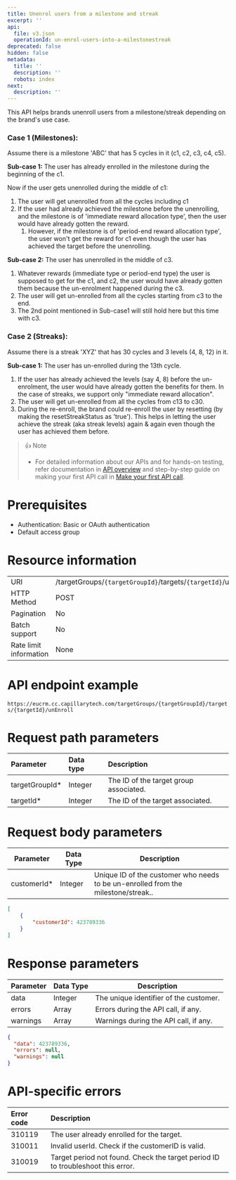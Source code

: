 ```yaml
---
title: Unenrol users from a milestone and streak
excerpt: ''
api:
  file: v3.json
  operationId: un-enrol-users-into-a-milestonestreak
deprecated: false
hidden: false
metadata:
  title: ''
  description: ''
  robots: index
next:
  description: ''
---
```

This API helps brands unenroll users from a milestone/streak depending on the brand's use case.

### **Case 1 (Milestones):**

Assume there is a milestone 'ABC' that has 5 cycles in it (c1, c2, c3, c4, c5).

**Sub-case 1:** The user has already enrolled in the milestone during the beginning of the c1.

Now if the user gets unenrolled during the middle of c1:

1. The user will get unenrolled from all the cycles including c1
2. If the user had already achieved the milestone before the unenrolling, and the milestone is of 'immediate reward allocation type', then the user would have already gotten the reward.
   1. However, if the milestone is of 'period-end reward allocation type', the user won't get the reward for c1 even though the user has achieved the target before the unenrolling.

**Sub-case 2:** The user has unenrolled in the middle of c3.

1. Whatever rewards (immediate type or period-end type) the user is supposed to get for the c1, and c2, the user would have already gotten them because the un-enrolment happened during the c3.
2. The user will get un-enrolled from all the cycles starting from c3 to the end.
3. The 2nd point mentioned in Sub-case1 will still hold here but this time with c3.

### Case 2 (Streaks):

Assume there is a streak 'XYZ' that has 30 cycles and 3 levels (4, 8, 12) in it.

**Sub-case 1:** The user has un-enrolled during the 13th cycle.

1. If the user has already achieved the levels (say 4, 8) before the un-enrolment, the user would have already gotten the benefits for them. In the case of streaks, we support only "immediate reward allocation".
2. The user will get un-enrolled from all the cycles from c13 to c30.
3. During the re-enroll, the brand could re-enroll the user by resetting (by making the resetStreakStatus as 'true'). This helps in letting the user achieve the streak (aka streak levels) again & again even though the user has achieved them before.

> 👍 Note
>
> - For detailed information about our APIs and for hands-on testing, refer documentation in [API overview](https://docs.capillarytech.com/reference/apioverview) and step-by-step guide on making your first API call in [Make your first API call](https://docs.capillarytech.com/reference/make-your-first-api-call).

# Prerequisites

-   Authentication: Basic or OAuth authentication
-   Default access group

# Resource information

|                        |                                                           |
| :--------------------- | :-------------------------------------------------------- |
| URI                    | /targetGroups/`{targetGroupId}`/targets/`{targetId}`/unEnroll |
| HTTP Method            | POST                                                      |
| Pagination             | No                                                        |
| Batch support          | No                                                        |
| Rate limit information | None                                                      |

# API endpoint example

`https://eucrm.cc.capillarytech.com/targetGroups/{targetGroupId}/targets/{targetId}/unEnroll`

# Request path parameters

| Parameter       | Data type | Description                            |
| :-------------- | :-------- | :------------------------------------- |
| targetGroupId\* | Integer   | The ID of the target group associated. |
| targetId\*      | Integer   | The ID of the target associated.       |

# Request body parameters

| Parameter    | Data Type | Description                                                                       |
| ------------ | --------- | --------------------------------------------------------------------------------- |
| customerId\* | Integer   | Unique ID of the customer who needs to be un-enrolled from the milestone/streak.. |

```json
[
    {
        "customerId": 423789336
    }
]
```

# Response parameters

| Parameter | Data Type | Description                            |
| --------- | --------- | -------------------------------------- |
| data      | Integer   | The unique identifier of the customer. |
| errors    | Array     | Errors during the API call, if any.    |
| warnings  | Array     | Warnings during the API call, if any.  |

```json
{
  "data": 423789336,
  "errors": null,
  "warnings": null
}
```

# API-specific errors

| Error code | Description                                                                     |
| :--------- | :------------------------------------------------------------------------------ |
| 310119     | The user already enrolled for the target.                                       |
| 310011     | Invalid userId. Check if the customerID is valid.                               |
| 310019     | Target period not found. Check the target period ID to troubleshoot this error. |